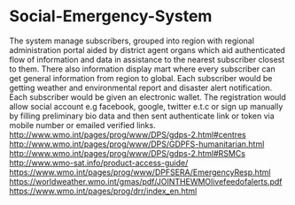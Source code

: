 # Social-Emergency-System

The system manage subscribers, grouped into region with regional administration portal aided by district agent organs which aid authenticated flow of information and data in assistance to the nearest subscriber closest to them. There also information display mart where every subscriber can get general information from region to global. Each subscriber would be getting weather and environmental report and disaster alert notification. Each subscriber would be given an electronic wallet. The registration would allow social account e.g facebook, google, twitter e.t.c or sign up manually by filling preliminary bio data and then sent authenticate link or token via mobile number or emailed verified links. http://www.wmo.int/pages/prog/www/DPS/gdps-2.html#centres
http://www.wmo.int/pages/prog/www/DPS/GDPFS-humanitarian.html
http://www.wmo.int/pages/prog/www/DPS/gdps-2.html#RSMCs
http://www.wmo-sat.info/product-access-guide/
https://www.wmo.int/pages/prog/www/DPFSERA/EmergencyResp.html https://worldweather.wmo.int/gmas/pdf/JOINTHEWMOlivefeedofalerts.pdf https://www.wmo.int/pages/prog/drr/index_en.html

